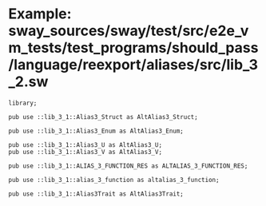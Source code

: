 # Example: sway_sources/sway/test/src/e2e_vm_tests/test_programs/should_pass/language/reexport/aliases/src/lib_3_2.sw

```sway
library;

pub use ::lib_3_1::Alias3_Struct as AltAlias3_Struct;

pub use ::lib_3_1::Alias3_Enum as AltAlias3_Enum;

pub use ::lib_3_1::Alias3_U as AltAlias3_U;
pub use ::lib_3_1::Alias3_V as AltAlias3_V;

pub use ::lib_3_1::ALIAS_3_FUNCTION_RES as ALTALIAS_3_FUNCTION_RES;

pub use ::lib_3_1::alias_3_function as altalias_3_function;

pub use ::lib_3_1::Alias3Trait as AltAlias3Trait;

```
